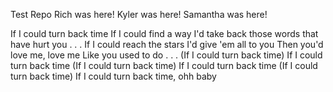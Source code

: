 Test Repo Rich was here!
Kyler was here!
Samantha was here!






If I could turn back time
If I could find a way
I'd take back those words that have hurt you
. . .
If I could reach the stars
I'd give 'em all to you
Then you'd love me, love me
Like you used to do
. . .
(If I could turn back time)
If I could turn back time
(If I could turn back time)
If I could turn back time
(If I could turn back time)
If I could turn back time, ohh baby